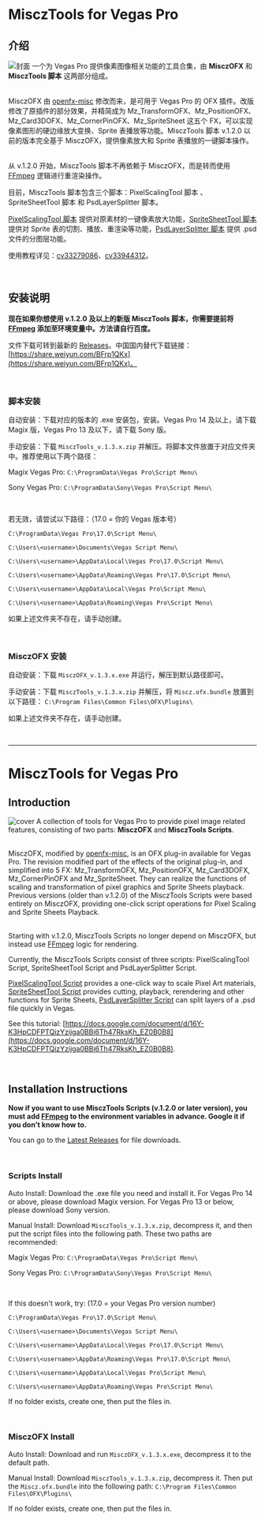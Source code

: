 # MisczTools for Vegas Pro
## 介绍
![封面](https://github.com/zzzzzz9125/Miscz/assets/109144770/b7594b8a-881a-427e-89e0-f7cef2315fd0)
一个为 Vegas Pro 提供像素图像相关功能的工具合集，由 **MisczOFX** 和 **MisczTools 脚本** 这两部分组成。

<br>MisczOFX 由 [openfx-misc](https://github.com/NatronGitHub/openfx-misc) 修改而来，是可用于 Vegas Pro 的 OFX 插件。改版修改了原插件的部分效果，并精简成为 Mz_TransformOFX、Mz_PositionOFX、Mz_Card3DOFX、Mz_CornerPinOFX、Mz_SpriteSheet 这五个 FX，可以实现像素图形的硬边缘放大变换、Sprite 表播放等功能。MisczTools 脚本 v.1.2.0 以前的版本完全基于 MisczOFX，提供像素放大和 Sprite 表播放的一键脚本操作。

<br>从 v.1.2.0 开始，MisczTools 脚本不再依赖于 MisczOFX，而是转而使用 [FFmpeg](https://ffmpeg.org/download.html) 逻辑进行重渲染操作。

目前，MisczTools 脚本包含三个脚本：PixelScalingTool 脚本 、SpriteSheetTool 脚本 和 PsdLayerSplitter 脚本。

[PixelScalingTool 脚本](https://github.com/zzzzzz9125/Miscz/blob/main/Scripts/PixelScalingTool.cs) 提供对原素材的一键像素放大功能，[SpriteSheetTool 脚本](https://github.com/zzzzzz9125/Miscz/blob/main/Scripts/SpriteSheetTool.cs) 提供对 Sprite 表的切割、播放、重渲染等功能，[PsdLayerSplitter 脚本](https://github.com/zzzzzz9125/Miscz/blob/main/Scripts/PsdLayerSplitter.cs) 提供 .psd 文件的分图层功能。

使用教程详见：[cv33279086](https://www.bilibili.com/read/cv33279086)、[cv33944312](https://www.bilibili.com/read/cv33944312)。

<br>

## 安装说明

**现在如果你想使用 v.1.2.0 及以上的新版 MisczTools 脚本，你需要提前将 [FFmpeg](https://ffmpeg.org/download.html) 添加至环境变量中。方法请自行百度。**

文件下载可转到最新的 [Releases](https://github.com/zzzzzz9125/Miscz/releases/)。中国国内替代下载链接：[https://share.weiyun.com/BFrp1QKx](https://share.weiyun.com/BFrp1QKx)。

<br>

### 脚本安装
自动安装：下载对应的版本的 .exe 安装包，安装。Vegas Pro 14 及以上，请下载 Magix 版，Vegas Pro 13 及以下，请下载 Sony 版。

手动安装：下载 `MisczTools_v.1.3.x.zip` 并解压。将脚本文件放置于对应文件夹中。推荐使用以下两个路径：

Magix Vegas Pro: `C:\ProgramData\Vegas Pro\Script Menu\`

Sony Vegas Pro: `C:\ProgramData\Sony\Vegas Pro\Script Menu\`

<br>

若无效，请尝试以下路径：（17.0 = 你的 Vegas 版本号）

`C:\ProgramData\Vegas Pro\17.0\Script Menu\`

`C:\Users\<username>\Documents\Vegas Script Menu\`

`C:\Users\<username>\AppData\Local\Vegas Pro\17.0\Script Menu\`

`C:\Users\<username>\AppData\Roaming\Vegas Pro\17.0\Script Menu\`

`C:\Users\<username>\AppData\Local\Vegas Pro\Script Menu\`

`C:\Users\<username>\AppData\Roaming\Vegas Pro\Script Menu\`

如果上述文件夹不存在，请手动创建。

<br>

### MisczOFX 安装
自动安装：下载 `MisczOFX_v.1.3.x.exe` 并运行，解压到默认路径即可。

手动安装：下载 `MisczTools_v.1.3.x.zip` 并解压，将 `Miscz.ofx.bundle` 放置到以下路径： `C:\Program Files\Common Files\OFX\Plugins\`

如果上述文件夹不存在，请手动创建。

<br>

---

# MisczTools for Vegas Pro
## Introduction
![cover](https://github.com/zzzzzz9125/Miscz/assets/109144770/cb5e7e09-fe7e-4d11-9494-0c403e023823)
A collection of tools for Vegas Pro to provide pixel image related features, consisting of two parts: **MisczOFX** and **MisczTools Scripts**.

<br>MisczOFX, modified by [openfx-misc](https://github.com/NatronGitHub/openfx-misc), is an OFX plug-in available for Vegas Pro. The revision modified part of the effects of the original plug-in, and simplified into 5 FX: Mz_TransformOFX, Mz_PositionOFX, Mz_Card3DOFX, Mz_CornerPinOFX and Mz_SpriteSheet. They can realize the functions of scaling and transformation of pixel graphics and Sprite Sheets playback. Previous versions (older than v.1.2.0) of the MisczTools Scripts were based entirely on MisczOFX, providing one-click script operations for Pixel Scaling and Sprite Sheets Playback.

<br>Starting with v.1.2.0, MisczTools Scripts no longer depend on MisczOFX, but instead use [FFmpeg](https://ffmpeg.org/download.html) logic for rendering.

Currently, the MisczTools Scripts consist of three scripts: PixelScalingTool Script, SpriteSheetTool Script and PsdLayerSplitter Script.

[PixelScalingTool Script](https://github.com/zzzzzz9125/Miscz/blob/main/Scripts/PixelScalingTool.cs) provides a one-click way to scale Pixel Art materials, [SpriteSheetTool Script](https://github.com/zzzzzz9125/Miscz/blob/main/Scripts/SpriteSheetTool.cs) provides cutting, playback, rerendering and other functions for Sprite Sheets, [PsdLayerSplitter Script](https://github.com/zzzzzz9125/Miscz/blob/main/Scripts/PsdLayerSplitter.cs) can split layers of a .psd file quickly in Vegas.

See this tutorial: [https://docs.google.com/document/d/16Y-K3HpCDFPTQizYzijga0BBi6Th47RksKh_EZ0B0B8](https://docs.google.com/document/d/16Y-K3HpCDFPTQizYzijga0BBi6Th47RksKh_EZ0B0B8).

<br>

## Installation Instructions

**Now if you want to use MisczTools Scripts (v.1.2.0 or later version), you must add [FFmpeg](https://ffmpeg.org/download.html) to the environment variables in advance. Google it if you don't know how to.**

You can go to the [Latest Releases](https://github.com/zzzzzz9125/Miscz/releases/) for file downloads.

<br>

### Scripts Install
Auto Install: Download the .exe file you need and install it. For Vegas Pro 14 or above, please download Magix version. For Vegas Pro 13 or below, please download Sony version.

Manual Install: Download `MisczTools_v.1.3.x.zip`, decompress it, and then put the script files into the following path. These two paths are recommended:

Magix Vegas Pro: `C:\ProgramData\Vegas Pro\Script Menu\`

Sony Vegas Pro: `C:\ProgramData\Sony\Vegas Pro\Script Menu\`

<br>

If this doesn't work, try: (17.0 = your Vegas Pro version number)

`C:\ProgramData\Vegas Pro\17.0\Script Menu\`

`C:\Users\<username>\Documents\Vegas Script Menu\`

`C:\Users\<username>\AppData\Local\Vegas Pro\17.0\Script Menu\`

`C:\Users\<username>\AppData\Roaming\Vegas Pro\17.0\Script Menu\`

`C:\Users\<username>\AppData\Local\Vegas Pro\Script Menu\`

`C:\Users\<username>\AppData\Roaming\Vegas Pro\Script Menu\`

If no folder exists, create one, then put the files in.

<br>

### MisczOFX Install
Auto Install: Download and run `MisczOFX_v.1.3.x.exe`, decompress it to the default path.

Manual Install: Download `MisczTools_v.1.3.x.zip`, decompress it. Then put the `Miscz.ofx.bundle` into the following path: `C:\Program Files\Common Files\OFX\Plugins\`

If no folder exists, create one, then put the files in.
